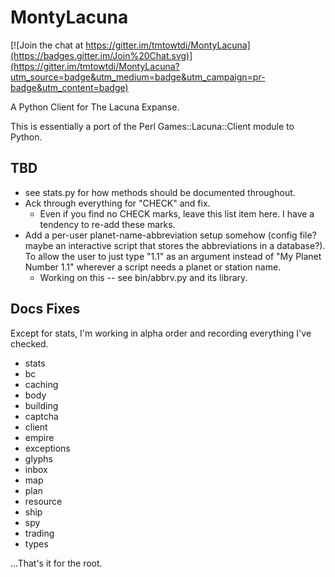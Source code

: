 MontyLacuna
===========

[![Join the chat at https://gitter.im/tmtowtdi/MontyLacuna](https://badges.gitter.im/Join%20Chat.svg)](https://gitter.im/tmtowtdi/MontyLacuna?utm_source=badge&utm_medium=badge&utm_campaign=pr-badge&utm_content=badge)

A Python Client for The Lacuna Expanse.

This is essentially a port of the Perl Games::Lacuna::Client module to Python.  

## TBD
- see stats.py for how methods should be documented throughout.
- Ack through everything for "CHECK" and fix.
  - Even if you find no CHECK marks, leave this list item here.  I have a tendency to 
    re-add these marks.
- Add a per-user planet-name-abbreviation setup somehow (config file?  maybe an 
  interactive script that stores the abbreviations in a database?).  To allow the user to 
  just type "1.1" as an argument instead of "My Planet Number 1.1" wherever a script needs 
  a planet or station name.
  - Working on this -- see bin/abbrv.py and its library.

## Docs Fixes
Except for stats, I'm working in alpha order and recording everything I've checked.
- stats
- bc
- caching
- body
- building
- captcha
- client
- empire
- exceptions
- glyphs
- inbox
- map
- plan
- resource
- ship
- spy
- trading
- types

...That's it for the root.  

